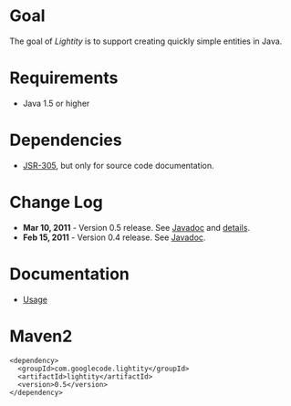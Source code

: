 # Goal #

The goal of _Lightity_ is to support creating quickly simple entities in Java.

# Requirements #
  * Java 1.5 or higher

# Dependencies #
  * [JSR-305](http://code.google.com/p/jsr-305/), but only for source code documentation.

# Change Log #
  * **Mar 10, 2011** - Version 0.5 release. See [Javadoc](http://lightity.googlecode.com/svn/tags/lightity-0.5/javadoc/index.html) and [details](http://lightity.googlecode.com/svn/tags/lightity-0.5/CHANGELOG).
  * **Feb 15, 2011** - Version 0.4 release. See [Javadoc](http://lightity.googlecode.com/svn/apidocs/index.html).

# Documentation #
  * [Usage](http://code.google.com/p/lightity/wiki/Usage)

# Maven2 #
```
<dependency>
  <groupId>com.googlecode.lightity</groupId>
  <artifactId>lightity</artifactId>
  <version>0.5</version>
</dependency>
```